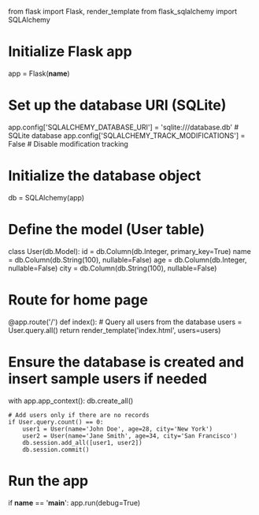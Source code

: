 from flask import Flask, render_template
from flask_sqlalchemy import SQLAlchemy

# Initialize Flask app
app = Flask(__name__)

# Set up the database URI (SQLite)
app.config['SQLALCHEMY_DATABASE_URI'] = 'sqlite:///database.db'  # SQLite database
app.config['SQLALCHEMY_TRACK_MODIFICATIONS'] = False  # Disable modification tracking

# Initialize the database object
db = SQLAlchemy(app)

# Define the model (User table)
class User(db.Model):
    id = db.Column(db.Integer, primary_key=True)
    name = db.Column(db.String(100), nullable=False)
    age = db.Column(db.Integer, nullable=False)
    city = db.Column(db.String(100), nullable=False)

# Route for home page
@app.route('/')
def index():
    # Query all users from the database
    users = User.query.all()
    return render_template('index.html', users=users)

# Ensure the database is created and insert sample users if needed
with app.app_context():
    db.create_all()

    # Add users only if there are no records
    if User.query.count() == 0:
        user1 = User(name='John Doe', age=28, city='New York')
        user2 = User(name='Jane Smith', age=34, city='San Francisco')
        db.session.add_all([user1, user2])
        db.session.commit()

# Run the app
if __name__ == '__main__':
    app.run(debug=True)
